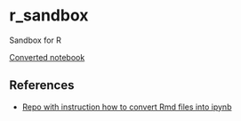 # r_sandbox
Sandbox for R

[Converted notebook](sample_notebook.ipynb)

## References
- [Repo with instruction how to convert Rmd files into ipynb](https://github.com/aleksas/RMD-to-Jupyter)
